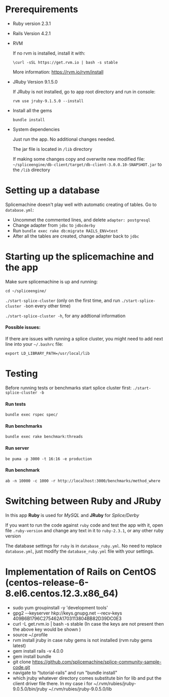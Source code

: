 # Prerequirements

* Ruby version
  2.3.1

* Rails Version
  4.2.1

* RVM

  If no rvm is installed, install it with:

  `\curl -sSL https://get.rvm.io | bash -s stable`

  More information: https://rvm.io/rvm/install


* JRuby Version
  9.1.5.0

  If JRuby is not installed, go to app root directory and run in console:

  `rvm use jruby-9.1.5.0 --install`



* Install all the gems

  `bundle install`

* System dependencies

  Just run the app. No additional changes needed.

  The jar file is located in `/lib` directory

  If making some changes copy and overwrite new modified file:
  `~/spliceengine/db-client/target/db-client-3.0.0.10-SNAPSHOT.jar` to the `/lib` directory


# Setting up a database

  Splicemachine doesn't play well with automatic creating of tables.
  Go to `database.yml`:
  - Uncommet the commented lines, and delete `adapter: postgresql`
  - Change adapter from `jdbc` to `jdbcderby`
  - Run `bundle exec rake db:migrate RAILS_ENV=test`
  - After all the tables are created, change adapter back to `jdbc`


# Starting up the splicemachine and the app
  Make sure splicemachine is up and running:

  `cd ~/spliceengine/`

  `./start-splice-cluster` (only on the first time, and run `./start-splice-cluster -b`on every other time)

  `./start-splice-cluster -h`, for any addtional information

#### Possible issues:

  If there are issues with running a splice cluster, you might need to add next line into your `~/.bashrc` file:

  `export LD_LIBRARY_PATH=/usr/local/lib`

# Testing

  Before running tests or benchmarks start splice cluster first: `./start-splice-cluster -b`

#### Run tests

  `bundle exec rspec spec/`

#### Run benchmarks

  `bundle exec rake benchmark:threads`

#### Run server

  `be puma -p 3000 -t 16:16 -e production`

#### Run benchmark

  `ab -n 10000 -c 1000 -r http://localhost:3000/benchmarks/method_where`

# Switching between Ruby and JRuby

  In this app **Ruby**  is used for *MySQL* and **JRuby** for *Splice/Derby*

  If you want to run the code against `ruby` code and test the app with it, open file `.ruby-version` and change any text in it to `ruby-2.3.1`, or any other ruby version

  The database settings for `ruby` is in `database_ruby.yml`. No need to replace `database.yml`, just modify the `database_ruby.yml` file with your settings.

# Implementation of Rails on CentOS (centos-release-6-8.el6.centos.12.3.x86_64)

* sudo yum groupinstall -y 'development tools'
* gpg2 --keyserver hkp://keys.gnupg.net --recv-keys 409B6B1796C275462A1703113804BB82D39DC0E3
* curl -L get.rvm.io | bash -s stable (In case the keys are not present then the above key would be shown )
* source ~/.profile
* rvm install jruby
  in case ruby gems is not installed (rvm ruby gems latest)
* gem install rails -v 4.0.0
* gem install bundle
* git clone https://github.com/splicemachine/splice-community-sample-code.git
* navigate to “tutorial-rails” and run "bundle install"
* which jruby
  whatever directory comes substitute bin for lib and put the client driver file there.
  In my case i for ~/.rvm/rubies/jruby-9.0.5.0/bin/jruby
  ~/.rvm/rubies/jruby-9.0.5.0/lib

